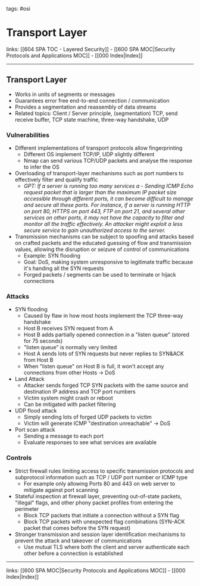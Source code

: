 tags: #osi

# Transport Layer

links: [[604 SPA TOC - Layered Security]] - [[600 SPA MOC|Security Protocols and Applications MOC]] - [[000 Index|Index]]

---

## Transport Layer

- Works in units of segments or messages
- Guarantees error free end-to-end connection / communication
- Provides a segmentation and reassembly of data streams
- Related topics: Client / Server principle, (segmentation) TCP, send receive buffer, TCP state machine, three-way handshake, UDP

### Vulnerabilities

- Different implementations of transport protocols allow fingerprinting
	- Different OS implement TCP/IP, UDP slightly different
	- Nmap can send various TCP/UDP packets and analyse the response to infer the OS
- Overloading of transport-layer mechanisms such as port numbers to effectively filter and qualify traffic
	- *GPT: If a server is running too many services a	- Sending ICMP Echo request packet that is larger than the maximum IP packet size accessible through different ports, it can become difficult to manage and secure all these ports. For instance, if a server is running HTTP on port 80, HTTPS on port 443, FTP on port 21, and several other services on other ports, it may not have the capacity to filter and monitor all the traffic effectively. An attacker might exploit a less secure service to gain unauthorized access to the server.*
- Transmission mechanisms can be subject to spoofing and attacks based on crafted packets and the educated guessing of flow and transmission values, allowing the disruption or seizure of control of communications
	- Example: SYN flooding
	- Goal: DoS, making system unresponsive to legitimate traffic because it's handing all the SYN requests
	- Forged packets / segments can be used to terminate or hijack connections

### Attacks

- SYN flooding
	- Caused by flaw in how most hosts implement the TCP three-way handshake
	- Host B receives SYN request from A
	- Host B adds partially opened connection in a "listen queue" (stored for 75 seconds)
	- "listen queue" is normally very limited
	- Host A sends lots of SYN requests but never replies to SYN&ACK from Host B
	- When "listen queue" on Host B is full, it won't accept any connections from other Hosts -> DoS
- Land Attack
	- Attacker sends forged TCP SYN packets with the same source and destination IP address and TCP port numbers
	- Victim system might crash or reboot
	- Can be mitigated with packet filtering
- UDP flood attack
	- Simply sending lots of forged UDP packets to victim
	- Victim will generate ICMP "destination unreachable" -> DoS
- Port scan attack
	- Sending a message to each port
	- Evaluate responses to see what services are available

### Controls

- Strict firewall rules limiting access to specific transmission protocols and subprotocol information such as TCP / UDP port number or ICMP type
	- For example only allowing Ports 80 and 443 on web server to mitigate against port scanning
- Stateful inspection at firewall layer, preventing out-of-state packets, "illegal" flags, and other phony packet profiles from entering the perimeter
	- Block TCP packets that initiate a connection without a SYN flag
	- Block TCP packets with unexpected flag combinations (SYN-ACK packet that comes before the SYN request)
- Stronger transmission and session layer identification mechanisms to prevent the attack and takeover of communications
	- Use mutual TLS where both the client and server authenticate each other before a connection is established

---
links: [[600 SPA MOC|Security Protocols and Applications MOC]] - [[000 Index|Index]]